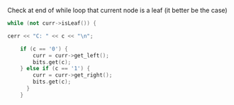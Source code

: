 Check at end of while loop that current node is a leaf (it better be the case)

```c++
while (not curr->isLeaf()) {

cerr << "C: " << c << "\n";

	if (c == '0') {
		curr = curr->get_left();
		bits.get(c);
	} else if (c == '1') {
		curr = curr->get_right();
		bits.get(c);
	  }
	}
```